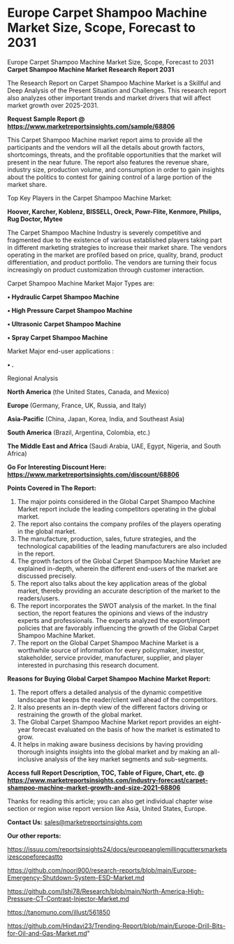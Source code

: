 # Europe Carpet Shampoo Machine Market Size, Scope, Forecast to 2031
Europe Carpet Shampoo Machine Market Size, Scope, Forecast to 2031
<strong>Carpet Shampoo Machine Market Research Report 2031</strong>

The Research Report on Carpet Shampoo Machine Market is a Skillful and Deep Analysis of the Present Situation and Challenges. This research report also analyzes other important trends and market drivers that will affect market growth over 2025-2031.

<strong>Request Sample Report @ <a href=https://www.marketreportsinsights.com/sample/68806>https://www.marketreportsinsights.com/sample/68806</a></strong>

This Carpet Shampoo Machine market report aims to provide all the participants and the vendors will all the details about growth factors, shortcomings, threats, and the profitable opportunities that the market will present in the near future. The report also features the revenue share, industry size, production volume, and consumption in order to gain insights about the politics to contest for gaining control of a large portion of the market share.

Top Key Players in the Carpet Shampoo Machine Market:

<strong>Hoover, Karcher, Koblenz, BISSELL, Oreck, Powr-Flite, Kenmore, Philips, Rug Doctor, Mytee</strong>

The Carpet Shampoo Machine Industry is severely competitive and fragmented due to the existence of various established players taking part in different marketing strategies to increase their market share. The vendors operating in the market are profiled based on price, quality, brand, product differentiation, and product portfolio. The vendors are turning their focus increasingly on product customization through customer interaction.

Carpet Shampoo Machine Market Major Types are:

<strong>• Hydraulic Carpet Shampoo Machine

• High Pressure Carpet Shampoo Machine

• Ultrasonic Carpet Shampoo Machine

• Spray Carpet Shampoo Machine</strong>

Market Major end-user applications :

<strong>• .</strong>

Regional Analysis

</u><strong><b>North America</b></strong> (the United States, Canada, and Mexico)

<strong><b>Europe </b></strong>(Germany, France, UK, Russia, and Italy)

<strong><b>Asia-Pacific</b></strong> (China, Japan, Korea, India, and Southeast Asia)

<strong><b>South America</b></strong> (Brazil, Argentina, Colombia, etc.)

<strong><b>The Middle East and Africa</b></strong> (Saudi Arabia, UAE, Egypt, Nigeria, and South Africa)

<strong>Go For Interesting Discount Here: <a href=https://www.marketreportsinsights.com/discount/68806>https://www.marketreportsinsights.com/discount/68806</a></strong>

<strong>Points Covered in The Report:</strong>
<ol>
  <li>The major points considered in the Global Carpet Shampoo Machine Market report include the leading competitors operating in the global market.</li>
  <li>The report also contains the company profiles of the players operating in the global market.</li>
  <li>The manufacture, production, sales, future strategies, and the technological capabilities of the leading manufacturers are also included in the report.</li>
  <li>The growth factors of the Global Carpet Shampoo Machine Market are explained in-depth, wherein the different end-users of the market are discussed precisely.</li>
  <li>The report also talks about the key application areas of the global market, thereby providing an accurate description of the market to the readers/users.</li>
  <li>The report incorporates the SWOT analysis of the market. In the final section, the report features the opinions and views of the industry experts and professionals. The experts analyzed the export/import policies that are favorably influencing the growth of the Global Carpet Shampoo Machine Market.</li>
  <li>The report on the Global Carpet Shampoo Machine Market is a worthwhile source of information for every policymaker, investor, stakeholder, service provider, manufacturer, supplier, and player interested in purchasing this research document.</li>
</ol>
<strong>Reasons for Buying Global Carpet Shampoo Machine Market Report:</strong>

<ol>
  <li>The report offers a detailed analysis of the dynamic competitive landscape that keeps the reader/client well ahead of the competitors.</li>
  <li>It also presents an in-depth view of the different factors driving or restraining the growth of the global market.</li>
  <li>The Global Carpet Shampoo Machine Market report provides an eight-year forecast evaluated on the basis of how the market is estimated to grow.</li>
  <li>It helps in making aware business decisions by having providing thorough insights insights into the global market and by making an all-inclusive analysis of the key market segments and sub-segments.</li>
</ol>
<strong>Access full Report Description, TOC, Table of Figure, Chart, etc. @ <a href=https://www.marketreportsinsights.com/industry-forecast/carpet-shampoo-machine-market-growth-and-size-2021-68806>https://www.marketreportsinsights.com/industry-forecast/carpet-shampoo-machine-market-growth-and-size-2021-68806</a></strong>


Thanks for reading this article; you can also get individual chapter wise section or region wise report version like Asia, United States, Europe.

<strong>Contact Us:</strong>
sales@marketreportsinsights.com

<strong>Our other reports:</strong>

<a href=https://issuu.com/reportsinsights24/docs/europeanglemillingcuttersmarketsizescopeforecastto>https://issuu.com/reportsinsights24/docs/europeanglemillingcuttersmarketsizescopeforecastto</a>

<a href=https://github.com/noori900/research-reports/blob/main/Europe-Emergency-Shutdown-System-ESD-Market.md>https://github.com/noori900/research-reports/blob/main/Europe-Emergency-Shutdown-System-ESD-Market.md</a>

<a href=https://github.com/Ishi78/Research/blob/main/North-America-High-Pressure-CT-Contrast-Injector-Market.md>https://github.com/Ishi78/Research/blob/main/North-America-High-Pressure-CT-Contrast-Injector-Market.md</a>

<a href=https://tanomuno.com/illust/561850>https://tanomuno.com/illust/561850</a>

<a href=https://github.com/Hindavi23/Trending-Report/blob/main/Europe-Drill-Bits-for-Oil-and-Gas-Market.md>https://github.com/Hindavi23/Trending-Report/blob/main/Europe-Drill-Bits-for-Oil-and-Gas-Market.md</a>"

